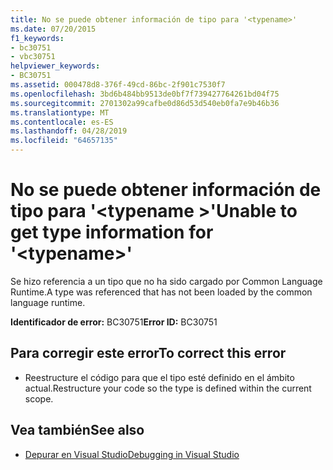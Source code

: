 ```yaml
---
title: No se puede obtener información de tipo para '<typename>'
ms.date: 07/20/2015
f1_keywords:
- bc30751
- vbc30751
helpviewer_keywords:
- BC30751
ms.assetid: 000478d8-376f-49cd-86bc-2f901c7530f7
ms.openlocfilehash: 3bd6b484bb9513de0bf7f739427764261bd04f75
ms.sourcegitcommit: 2701302a99cafbe0d86d53d540eb0fa7e9b46b36
ms.translationtype: MT
ms.contentlocale: es-ES
ms.lasthandoff: 04/28/2019
ms.locfileid: "64657135"
---
```

# <a name="unable-to-get-type-information-for-typename"></a><span data-ttu-id="ba367-102">No se puede obtener información de tipo para '\<typename >'</span><span class="sxs-lookup"><span data-stu-id="ba367-102">Unable to get type information for '\<typename>'</span></span>
<span data-ttu-id="ba367-103">Se hizo referencia a un tipo que no ha sido cargado por Common Language Runtime.</span><span class="sxs-lookup"><span data-stu-id="ba367-103">A type was referenced that has not been loaded by the common language runtime.</span></span>  
  
 <span data-ttu-id="ba367-104">**Identificador de error:** BC30751</span><span class="sxs-lookup"><span data-stu-id="ba367-104">**Error ID:** BC30751</span></span>  
  
## <a name="to-correct-this-error"></a><span data-ttu-id="ba367-105">Para corregir este error</span><span class="sxs-lookup"><span data-stu-id="ba367-105">To correct this error</span></span>  
  
- <span data-ttu-id="ba367-106">Reestructure el código para que el tipo esté definido en el ámbito actual.</span><span class="sxs-lookup"><span data-stu-id="ba367-106">Restructure your code so the type is defined within the current scope.</span></span>  
  
## <a name="see-also"></a><span data-ttu-id="ba367-107">Vea también</span><span class="sxs-lookup"><span data-stu-id="ba367-107">See also</span></span>

- [<span data-ttu-id="ba367-108">Depurar en Visual Studio</span><span class="sxs-lookup"><span data-stu-id="ba367-108">Debugging in Visual Studio</span></span>](/visualstudio/debugger/debugging-in-visual-studio)

